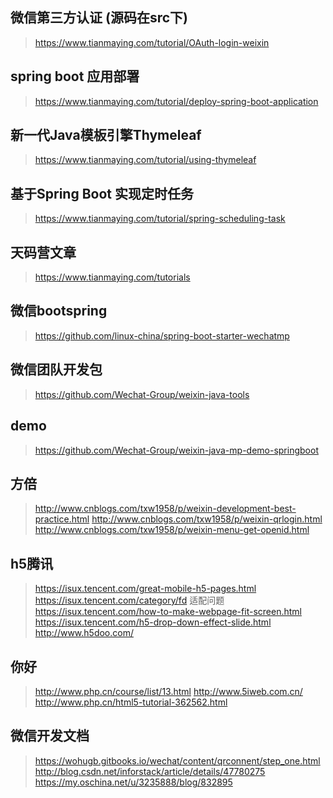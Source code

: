 ## 微信第三方认证 (源码在src下)
> https://www.tianmaying.com/tutorial/OAuth-login-weixin
## spring boot 应用部署
> https://www.tianmaying.com/tutorial/deploy-spring-boot-application
## 新一代Java模板引擎Thymeleaf
> https://www.tianmaying.com/tutorial/using-thymeleaf
## 基于Spring Boot 实现定时任务
> https://www.tianmaying.com/tutorial/spring-scheduling-task
## 天码营文章
> https://www.tianmaying.com/tutorials
## 微信bootspring
> https://github.com/linux-china/spring-boot-starter-wechatmp
## 微信团队开发包
> https://github.com/Wechat-Group/weixin-java-tools
## demo
> https://github.com/Wechat-Group/weixin-java-mp-demo-springboot
## 方倍
> http://www.cnblogs.com/txw1958/p/weixin-development-best-practice.html
> http://www.cnblogs.com/txw1958/p/weixin-qrlogin.html
> http://www.cnblogs.com/txw1958/p/weixin-menu-get-openid.html
## h5腾讯
> https://isux.tencent.com/great-mobile-h5-pages.html
> https://isux.tencent.com/category/fd
> 适配问题 https://isux.tencent.com/how-to-make-webpage-fit-screen.html
> https://isux.tencent.com/h5-drop-down-effect-slide.html
> http://www.h5doo.com/
## 你好
> http://www.php.cn/course/list/13.html
> http://www.5iweb.com.cn/
> http://www.php.cn/html5-tutorial-362562.html
## 微信开发文档
> https://wohugb.gitbooks.io/wechat/content/qrconnent/step_one.html
> http://blog.csdn.net/inforstack/article/details/47780275
> https://my.oschina.net/u/3235888/blog/832895
